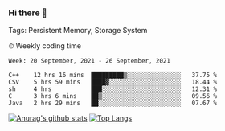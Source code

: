 ### Hi there 👋

Tags: Persistent Memory, Storage System

<!--

[![Anurag's github stats](https://github-readme-stats.vercel.app/api?username=wwyf)](https://github.com/anuraghazra/github-readme-stats)

[![Anurag's github stats](https://github-readme-stats.vercel.app/api?username=wwyf&count_private=true)](https://github.com/anuraghazra/github-readme-stats)


[![Top Langs](https://github-readme-stats.vercel.app/api/top-langs/?username=wwyf&count_private=true&&hide=jupyter%20notebook,html)](https://github.com/anuraghazra/github-readme-stats)



-->


⏱ Weekly coding time

<!--START_SECTION:waka-->
```text
Week: 20 September, 2021 - 26 September, 2021

C++    12 hrs 16 mins  █████████▒░░░░░░░░░░░░░░░   37.75 % 
CSV    5 hrs 59 mins   ████▓░░░░░░░░░░░░░░░░░░░░   18.44 % 
sh     4 hrs           ███░░░░░░░░░░░░░░░░░░░░░░   12.31 % 
C      3 hrs 6 mins    ██▒░░░░░░░░░░░░░░░░░░░░░░   09.56 % 
Java   2 hrs 29 mins   ██░░░░░░░░░░░░░░░░░░░░░░░   07.67 % 
```
<!--END_SECTION:waka-->



[![Anurag's github stats](https://github-readme-stats.vercel.app/api?username=wwyf&count_private=true&show_icons=true&hide_border=true)](https://github.com/anuraghazra/github-readme-stats) [![Top Langs](https://github-readme-stats.vercel.app/api/top-langs/?username=wwyf&count_private=true&hide=jupyter%20notebook,html,OpenEdge%20ABL&langs_count=10&layout=compact&hide_border=true)](https://github.com/anuraghazra/github-readme-stats)

<!--

[![willianrod's wakatime stats](https://github-readme-stats.vercel.app/api/wakatime?username=wwyf)](https://github.com/anuraghazra/github-readme-stats)


-->
